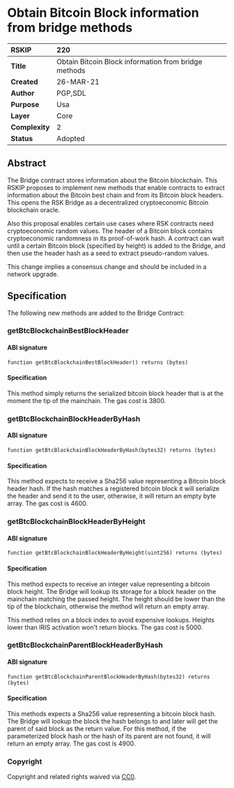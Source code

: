 # Obtain Bitcoin Block information from bridge methods

|RSKIP          |220           |
| :------------ |:-------------|
|**Title**      |Obtain Bitcoin Block information from bridge methods |
|**Created**    |26-MAR-21 |
|**Author**     |PGP,SDL |
|**Purpose**    |Usa |
|**Layer**      |Core |
|**Complexity** |2 |
|**Status**     |Adopted |

## Abstract

The Bridge contract stores information about the Bitcoin blockchain. This RSKIP proposes to implement new methods that enable contracts to extract information about the Bitcoin best chain and from its Bitcoin block headers. This opens the RSK Bridge as a decentralized cryptoeconomic Bitcoin blockchain oracle.

Also this proposal enables certain use cases where RSK contracts need cryptoeconomic random values. The header of a Bitcoin block contains cryptoeconomic randomness in its proof-of-work hash. A contract can wait until a certain Bitcoin block (specified by height) is added to the Bridge, and then use the header hash as a seed to extract pseudo-random values.

This change implies a consensus change and should be included in a network upgrade.

## Specification

The following new methods are added to the Bridge Contract:

### getBtcBlockchainBestBlockHeader

#### ABI signature

```
function getBtcBlockchainBestBlockHeader() returns (bytes)
```

#### Specification

This method simply returns the serialized bitcoin block header that is at the moment the tip of the mainchain.
The gas cost is 3800.

### getBtcBlockchainBlockHeaderByHash

#### ABI signature

```
function getBtcBlockchainBlockHeaderByHash(bytes32) returns (bytes)
```

#### Specification

This method expects to receive a Sha256 value representing a Bitcoin block header hash. If the hash matches a registered bitcoin block it will serialize the header and send it to the user, otherwise, it will return an empty byte array.
The gas cost is 4600.

### getBtcBlockchainBlockHeaderByHeight

#### ABI signature

```
function getBtcBlockchainBlockHeaderByHeight(uint256) returns (bytes)
```

#### Specification

This method expects to receive an integer value representing a bitcoin block height. The Bridge will lookup its storage for a block header on the mainchain matching the passed height. The height should be lower than the tip of the blockchain, otherwise the method will return an empty array.

This method relies on a block index to avoid expensive lookups. Heights lower than IRIS activation won't return blocks.
The gas cost is 5000.

### getBtcBlockchainParentBlockHeaderByHash

#### ABI signature

```
function getBtcBlockchainParentBlockHeaderByHash(bytes32) returns (bytes)
```

#### Specification

This methods expects a Sha256 value representing a bitcoin block hash. The Bridge will lookup the block the hash belongs to and later will get the parent of said block as the return value. For this method, if the parameterized block hash or the hash of its parent are not found, it will return an empty array.
The gas cost is 4900.

### Copyright

Copyright and related rights waived via [CC0](https://creativecommons.org/publicdomain/zero/1.0/).

